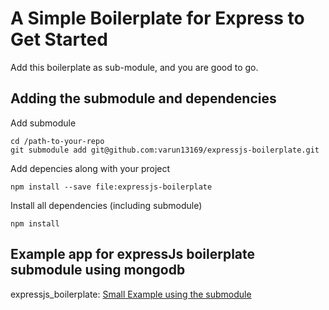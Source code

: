 # A Simple Boilerplate for Express to Get Started

Add this boilerplate as sub-module, and you are good to go.
  
## Adding the submodule and dependencies
Add submodule

	cd /path-to-your-repo
	git submodule add git@github.com:varun13169/expressjs-boilerplate.git

Add depencies along with your project
	
	npm install --save file:expressjs-boilerplate

Install all dependencies (including submodule)

	npm install


## Example app for expressJs boilerplate submodule using mongodb
expressjs_boilerplate: [Small Example using the submodule](https://github.com/varun13169/expressjs-boilerplate-example)
